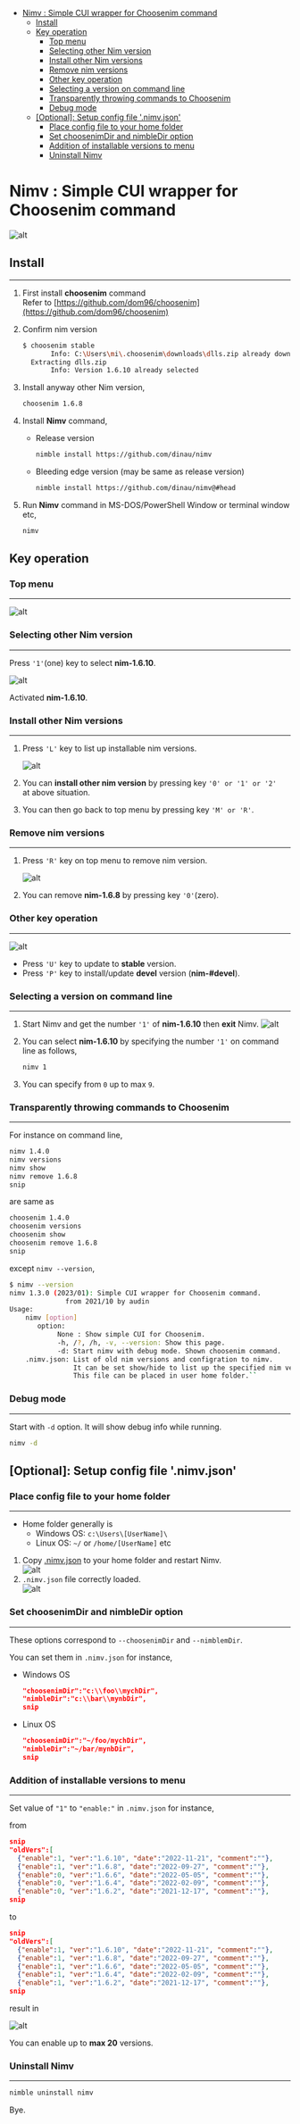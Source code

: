 <!-- START doctoc generated TOC please keep comment here to allow auto update -->
<!-- DON'T EDIT THIS SECTION, INSTEAD RE-RUN doctoc TO UPDATE -->

- [Nimv : Simple CUI wrapper for Choosenim command](#nimv--simple-cui-wrapper-for-choosenim-command)
  - [Install](#install)
  - [Key operation](#key-operation)
    - [Top menu](#top-menu)
    - [Selecting other Nim version](#selecting-other-nim-version)
    - [Install other Nim versions](#install-other-nim-versions)
    - [Remove nim versions](#remove-nim-versions)
    - [Other key operation](#other-key-operation)
    - [Selecting a version on command line](#selecting-a-version-on-command-line)
    - [Transparently throwing commands to Choosenim](#transparently-throwing-commands-to-choosenim)
    - [Debug mode](#debug-mode)
  - [[Optional]:  Setup config file '.nimv.json'](#optional--setup-config-file-nimvjson)
    - [Place config file to your home folder](#place-config-file-to-your-home-folder)
    - [Set choosenimDir and nimbleDir option](#set-choosenimdir-and-nimbledir-option)
    - [Addition of installable versions to menu](#addition-of-installable-versions-to-menu)
    - [Uninstall Nimv](#uninstall-nimv)

<!-- END doctoc generated TOC please keep comment here to allow auto update -->

# Nimv : Simple CUI wrapper for Choosenim command

![alt](img/topMenu.png)

## Install

---

1. First install **choosenim** command  
   Refer to [https://github.com/dom96/choosenim](https://github.com/dom96/choosenim)
1. Confirm nim version

   ```bash
   $ choosenim stable
          Info: C:\Users\mi\.choosenim\downloads\dlls.zip already downloaded
     Extracting dlls.zip
          Info: Version 1.6.10 already selected
    ```

1. Install anyway other Nim version,

   ```bash
   choosenim 1.6.8
   ```

1. Install **Nimv** command,
   - Release version

      ```bash
      nimble install https://github.com/dinau/nimv
      ```

   - Bleeding edge version (may be same as release version)

      ```bash
      nimble install https://github.com/dinau/nimv@#head
      ```

1. Run **Nimv** command in MS-DOS/PowerShell Window or terminal window etc,

   ```bash
   nimv
   ```

## Key operation

### Top menu

---

![alt](img/topMenu.png)

### Selecting other Nim version

---

Press `'1'`(one) key to select **nim-1.6.10**.

![alt](img/selected1.png)

Activated **nim-1.6.10**.

### Install other Nim versions

---

1. Press `'L'` key to list up installable nim versions.

   ![alt](img/listMenu.png)

1. You can **install other nim version** by pressing key `'0' or '1' or '2'`  
    at above situation.
1. You can then go back to top menu by pressing key `'M' or 'R'`.

### Remove nim versions

---

1. Press `'R'` key on top menu to remove nim version.

   ![alt](img/removeMenu.png)

1. You can remove **nim-1.6.8** by pressing key `'0'`(zero).

### Other key operation

---

![alt](img/uAndpMenu.png)  
- Press `'U'` key to update to **stable** version.
- Press `'P'` key to install/update **devel** version (**nim-#devel**).

### Selecting a version on command line

---

1. Start Nimv and get the number `'1'` of **nim-1.6.10** then **exit** Nimv.
  ![alt](img/sel1OnCommandline.png)
1. You can select **nim-1.6.10** by specifying the number `'1'` on command line as follows,

   ```bash
   nimv 1
   ```
1. You can specify from `0` up to max `9`.

### Transparently throwing commands to Choosenim

---

For instance on command line,

```bash
nimv 1.4.0
nimv versions
nimv show
nimv remove 1.6.8
snip
```

are same as

```bash
choosenim 1.4.0
choosenim versions
choosenim show
choosenim remove 1.6.8
snip
```

except `nimv --version`,

```bash
$ nimv --version
nimv 1.3.0 (2023/01): Simple CUI wrapper for Choosenim command.
              from 2021/10 by audin
Usage:
    nimv [option]
       option:
            None : Show simple CUI for Choosenim.
            -h, /?, /h, -v, --version: Show this page.
            -d: Start nimv with debug mode. Shown choosenim command.
    .nimv.json: List of old nim versions and configration to nimv.
                It can be set show/hide to list up the specified nim version.
                This file can be placed in user home folder.``
```

### Debug mode

---

Start with `-d` option.
It will show debug info while running.

```bash
nimv -d
```

## [Optional]:  Setup config file '.nimv.json'

### Place config file to your home folder

---

- Home folder generally is 
   - Windows OS:  `c:\Users\[UserName]\`
   - Linux OS:  `~/` or `/home/[UserName]` etc

1. Copy [.nimv.json](https://github.com/dinau/nimv/blob/main/.nimv.json) to your home folder
and restart Nimv.  
   ![alt](img/jsonPlace.png)
1. `.nimv.json` file correctly loaded.   
   ![alt](img/jsonLoaded.png)

### Set choosenimDir and nimbleDir option

---

These options correspond to `--choosenimDir` and `--nimblemDir`.

You can set them in `.nimv.json` for instance,

- Windows OS

   ```json
   "choosenimDir":"c:\\foo\\mychDir",
   "nimbleDir":"c:\\bar\\mynbDir",
   snip
   ```

- Linux OS

   ```json
   "choosenimDir":"~/foo/mychDir",
   "nimbleDir":"~/bar/mynbDir",
   snip
   ```

### Addition of installable versions to menu 

---

Set value of `"1"` to `"enable:"` in `.nimv.json` for instance,

from

```json
snip
"oldVers":[
  {"enable":1, "ver":"1.6.10", "date":"2022-11-21", "comment":""},
  {"enable":1, "ver":"1.6.8", "date":"2022-09-27", "comment":""},
  {"enable":0, "ver":"1.6.6", "date":"2022-05-05", "comment":""},
  {"enable":0, "ver":"1.6.4", "date":"2022-02-09", "comment":""},
  {"enable":0, "ver":"1.6.2", "date":"2021-12-17", "comment":""},
snip
```

to

```json
snip
"oldVers":[
  {"enable":1, "ver":"1.6.10", "date":"2022-11-21", "comment":""},
  {"enable":1, "ver":"1.6.8", "date":"2022-09-27", "comment":""},
  {"enable":1, "ver":"1.6.6", "date":"2022-05-05", "comment":""},
  {"enable":1, "ver":"1.6.4", "date":"2022-02-09", "comment":""},
  {"enable":1, "ver":"1.6.2", "date":"2021-12-17", "comment":""},
snip
```

result in

   ![alt](img/addingVersMenu.png)

You can enable up to **max 20** versions.

### Uninstall Nimv

---

```bash
nimble uninstall nimv
```

Bye.
